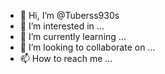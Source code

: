 - 👋 Hi, I’m @Tuberss930s
- 👀 I’m interested in ...
- 🌱 I’m currently learning ...
- 💞️ I’m looking to collaborate on ...
- 📫 How to reach me ...

<!---
Tuberss930s/Tuberss930s is a ✨ special ✨ repository because its `README.md` (this file) appears on your GitHub profile.
You can click the Preview link to take a look at your changes.
--->
